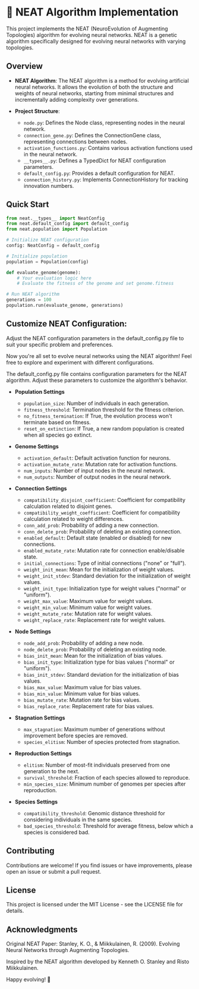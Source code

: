 # 🧠 NEAT Algorithm Implementation

This project implements the NEAT (NeuroEvolution of Augmenting Topologies) algorithm for evolving neural networks. NEAT is a genetic algorithm specifically designed for evolving neural networks with varying topologies.

## Overview

- **NEAT Algorithm**: The NEAT algorithm is a method for evolving artificial neural networks. It allows the evolution of both the structure and weights of neural networks, starting from minimal structures and incrementally adding complexity over generations.

- **Project Structure**:
  - `node.py`: Defines the Node class, representing nodes in the neural network.
  - `connection_gene.py`: Defines the ConnectionGene class, representing connections between nodes.
  - `activation_functions.py`: Contains various activation functions used in the neural network.
  - `__types__.py`: Defines a TypedDict for NEAT configuration parameters.
  - `default_config.py`: Provides a default configuration for NEAT.
  - `connection_history.py`: Implements ConnectionHistory for tracking innovation numbers.

## Quick Start

```python
from neat.__types__ import NeatConfig
from neat.default_config import default_config
from neat.population import Population

# Initialize NEAT configuration
config: NeatConfig = default_config

# Initialize population
population = Population(config)

def evaluate_genome(genome):
    # Your evaluation logic here
    # Evaluate the fitness of the genome and set genome.fitness

# Run NEAT algorithm
generations = 100
population.run(evaluate_genome, generations)
```

## Customize NEAT Configuration:

Adjust the NEAT configuration parameters in the default_config.py file to suit your specific problem and preferences.

Now you're all set to evolve neural networks using the NEAT algorithm! Feel free to explore and experiment with different configurations.

The default_config.py file contains configuration parameters for the NEAT algorithm. Adjust these parameters to customize the algorithm's behavior.

- **Population Settings**

  - `population_size`: Number of individuals in each generation.
  - `fitness_threshold`: Termination threshold for the fitness criterion.
  - `no_fitness_termination`: If True, the evolution process won't terminate based on fitness.
  - `reset_on_extinction`: If True, a new random population is created when all species go extinct.

- **Genome Settings**

  - `activation_default`: Default activation function for neurons.
  - `activation_mutate_rate`: Mutation rate for activation functions.
  - `num_inputs`: Number of input nodes in the neural network.
  - `num_outputs`: Number of output nodes in the neural network.

- **Connection Settings**

  - `compatibility_disjoint_coefficient`: Coefficient for compatibility calculation related to disjoint genes.
  - `compatibility_weight_coefficient`: Coefficient for compatibility calculation related to weight differences.
  - `conn_add_prob`: Probability of adding a new connection.
  - `conn_delete_prob`: Probability of deleting an existing connection.
  - `enabled_default`: Default state (enabled or disabled) for new connections.
  - `enabled_mutate_rate`: Mutation rate for connection enable/disable state.
  - `initial_connections`: Type of initial connections ("none" or "full").
  - `weight_init_mean`: Mean for the initialization of weight values.
  - `weight_init_stdev`: Standard deviation for the initialization of weight values.
  - `weight_init_type`: Initialization type for weight values ("normal" or "uniform").
  - `weight_max_value`: Maximum value for weight values.
  - `weight_min_value`: Minimum value for weight values.
  - `weight_mutate_rate`: Mutation rate for weight values.
  - `weight_replace_rate`: Replacement rate for weight values.

- **Node Settings**

  - `node_add_prob`: Probability of adding a new node.
  - `node_delete_prob`: Probability of deleting an existing node.
  - `bias_init_mean`: Mean for the initialization of bias values.
  - `bias_init_type`: Initialization type for bias values ("normal" or "uniform").
  - `bias_init_stdev`: Standard deviation for the initialization of bias values.
  - `bias_max_value`: Maximum value for bias values.
  - `bias_min_value`: Minimum value for bias values.
  - `bias_mutate_rate`: Mutation rate for bias values.
  - `bias_replace_rate`: Replacement rate for bias values.

- **Stagnation Settings**

  - `max_stagnation`: Maximum number of generations without improvement before species are removed.
  - `species_elitism`: Number of species protected from stagnation.

- **Reproduction Settings**

  - `elitism`: Number of most-fit individuals preserved from one generation to the next.
  - `survival_threshold`: Fraction of each species allowed to reproduce.
  - `min_species_size`: Minimum number of genomes per species after reproduction.

- **Species Settings**
  - `compatibility_threshold`: Genomic distance threshold for considering individuals in the same species.
  - `bad_species_threshold`: Threshold for average fitness, below which a species is considered bad.

## Contributing

Contributions are welcome! If you find issues or have improvements, please open an issue or submit a pull request.

## License

This project is licensed under the MIT License - see the LICENSE file for details.

## Acknowledgments

Original NEAT Paper: Stanley, K. O., & Miikkulainen, R. (2009). Evolving Neural Networks through Augmenting Topologies.

Inspired by the NEAT algorithm developed by Kenneth O. Stanley and Risto Miikkulainen.

Happy evolving! 🚀
